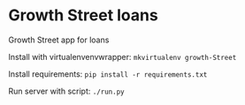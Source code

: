 # Growth Street loans
Growth Street app for loans

Install with virtualenvenvwrapper: 
`mkvirtualenv growth-Street`

Install requirements:
`pip install -r requirements.txt`

Run server with script:
`./run.py`
